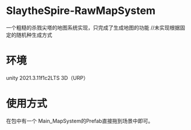 # SlaytheSpire-RawMapSystem
一个粗糙的杀戮尖塔的地图系统实现，只完成了生成地图的功能
//未实现根据固定的随机种生成方式

# 环境
unity 2021.3.11f1c2LTS
3D（URP）

# 使用方式
在包中有一个 Main_MapSystem的Prefab直接拖到场景中即可。
